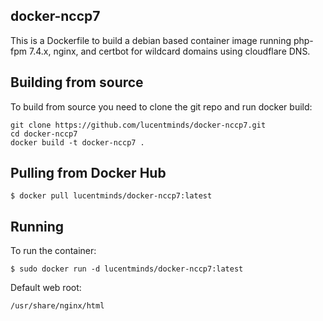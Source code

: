 ## docker-nccp7
This is a Dockerfile to build a debian based container image running php-fpm 7.4.x, nginx, and certbot for wildcard domains using cloudflare DNS.

## Building from source
To build from source you need to clone the git repo and run docker build:
```shell
git clone https://github.com/lucentminds/docker-nccp7.git
cd docker-nccp7
docker build -t docker-nccp7 .
```

## Pulling from Docker Hub
```
$ docker pull lucentminds/docker-nccp7:latest
```

## Running
To run the container:
```
$ sudo docker run -d lucentminds/docker-nccp7:latest
```

Default web root:
```
/usr/share/nginx/html
```
